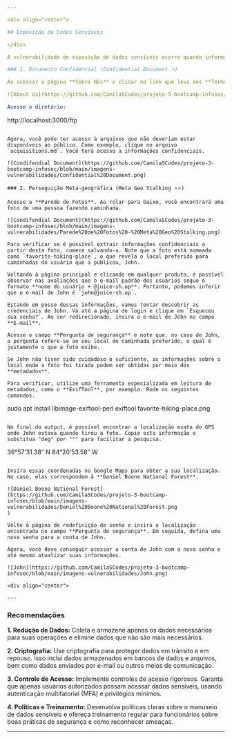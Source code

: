 ```yaml
---

<div align="center">

## Exposição de Dados Sensíveis

</div>

A vulnerabilidade de exposição de dados sensíveis ocorre quando informações confidenciais são acessadas, divulgadas ou obtidas por pessoas não autorizadas. Esses dados podem incluir informações pessoais identificáveis (PII), dados financeiros, informações de saúde, segredos comerciais, entre outros.

### 1. Documento Confidencial (Confidential Document ⭐)

Ao acessar a página **Sobre Nós** e clicar no link que leva aos **Termos de Uso**, é possível observar que o documento está armazenado em um diretório chamado `ftp`.

![About Us](https://github.com/CamilaSCodes/projeto-3-bootcamp-infosec/blob/main/imagens-vulnerabilidades/About%20Us.png)

Acesse o diretório: 

```
http://localhost:3000/ftp
```

Agora, você pode ter acesso à arquivos que não deveriam estar disponíveis ao público. Como exemplo, clique no arquivo `acquisitions.md`. Você terá acesso a informações confidenciais. 

![Condifendial Document](https://github.com/CamilaSCodes/projeto-3-bootcamp-infosec/blob/main/imagens-vulnerabilidades/Confidential%20Document.png)

### 2. Perseguição Meta-geográfica (Meta Geo Stalking ⭐⭐)

Acesse a **Parede de Fotos**. Ao rolar para baixo, você encontrará uma foto de uma pessoa fazendo caminhada.

![Condifendial Document](https://github.com/CamilaSCodes/projeto-3-bootcamp-infosec/blob/main/imagens-vulnerabilidades/Parede%20de%20Fotos%20-%20Meta%20Geo%20Stalking.png)

Para verificar se é possível extrair informações confidenciais a partir desta foto, comece salvando-a. Note que a foto está nomeada como `favorite-hiking-place`, o que revela o local preferido para caminhadas do usuário que a publicou, John.

Voltando à página principal e clicando em qualquer produto, é possível observar nas avaliações que o e-mail padrão dos usuários segue o formato **nome do usuário + @juice-sh.op**. Portanto, podemos inferir que o e-mail de John é `john@juice-sh.op`. 

Estando em posse dessas informações, vamos tentar descobrir as credenciais de John. Vá até a página de login e clique em `Esqueceu sua senha?`. Ao ser redirecionado, insira o e-mail de John no campo **E-mail**. 

Acesse o campo **Pergunta de segurança** e note que, no caso de John, a pergunta refere-se ao seu local de caminhada preferido, o qual é justamente o que a foto exibe. 

Se John não tiver sido cuidadoso o suficiente, as informações sobre o local onde a foto foi tirada podem ser obtidas por meio dos **metadados**.

Para verificar, utilize uma ferramenta especializada em leitura de metadados, como o **ExifTool**, por exemplo. Rode os seguintes comandos.

```
sudo apt install libimage-exiftool-perl
exiftool favorite-hiking-place.png
```

No final do output, é possível encontrar a localização exata do GPS onde John estava quando tirou a foto. Copie esta informação e substitua "deg" por "°" para facilitar a pesquisa.

```
36°57’31.38″ N 84°20’53.58″ W
```

Insira essas coordenadas no Google Maps para obter a sua localização. No caso, elas correspondem à **Daniel Boone National Forest**.

![Daniel Boone National Forest](https://github.com/CamilaSCodes/projeto-3-bootcamp-infosec/blob/main/imagens-vulnerabilidades/Daniel%20Boone%20National%20Forest.png
)

Volte à página de redefinição de senha e insira a localização encontrada no campo **Pergunta de segurança**. Em seguida, defina uma nova senha para a conta de John.

Agora, você deve conseguir acessar a conta de John com a nova senha e até mesmo atualizar suas informações.

![John](https://github.com/CamilaSCodes/projeto-3-bootcamp-infosec/blob/main/imagens-vulnerabilidades/John.png)

<div align="center">

---
```


### Recomendações

</div>

**1. Redução de Dados:** Coleta e armazene apenas os dados necessários para suas operações e elimine dados que não são mais necessários.

**2. Criptografia:** Use criptografia para proteger dados em trânsito e em repouso. Isso inclui dados armazenados em bancos de dados e arquivos, bem como dados enviados por e-mail ou outros meios de comunicação.

**3. Controle de Acesso:** Implemente controles de acesso rigorosos. Garanta que apenas usuários autorizados possam acessar dados sensíveis, usando autenticação multifatorial (MFA) e privilégios mínimos.

**4. Políticas e Treinamento:** Desenvolva políticas claras sobre o manuseio de dados sensíveis e ofereça treinamento regular para funcionários sobre boas práticas de segurança e como reconhecer ameaças.

---
